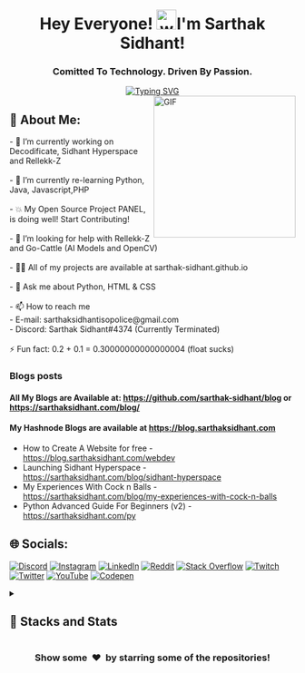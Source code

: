 <h1 align="center">Hey Everyone! <img alt="wave" src="https://emojis.slackmojis.com/emojis/images/1588177020/8809/wave_hello.gif?1588177020" width="35">I'm Sarthak Sidhant!</h1>

<h3 id="motd" align="center"> Comitted To Technology. Driven By Passion.</h3>
<div align="center"><a href="https://git.io/typing-svg"><img src="https://readme-typing-svg.herokuapp.com?font=Fira+Code&weight=300&duration=3000&pause=2000&center=true&width=800&lines=Ruby+is+hard+and+nothing+changes+the+fact+that+it's+useless;Hello!+I+am+an+Amateur+Programmer%2C+And+I+hope+you+have+a+good+day.;How's+Your+Day+Been%3F+You're+A+Wonderful+Person!;Python+is+easy%2C+and+If+You+Can't+Learn+It%2C+Maybe+You're+Dumb;Javascript+And+Java+Are+Just+Two+Different+Things+Sharing+The+Same+Name.;I+feel+like+i've+seen+you+somewhere!;Life's+Too+Short+To+Code+in+Java+Man;%F0%9F%A4%93+public+static+void+main(String%5B%5D+args)+%F0%9F%A4%A1;imagine+defining+a+class+to+print+hello+world;I+wish+I+was+as+smart+as+you%2C+I+am+not+really.;How's+Life%3F+Oh+Shoot+I+Forgot+You+Don't+Have+Any;Why+You+Randomly+Viewing+this%3F+Was+You+Persuaded+by+me%3F" alt="Typing SVG" /></a></div>

<img align="right" height="250px" alt="GIF" src="https://api.daily.dev/devcards/0e0b7af7be26441b8299bd449ee5f8dd.png?r=zbt" padding="5px" />
<h2> 💫 About Me: </h2>
- 🔭 I’m currently working on Decodificate, Sidhant Hyperspace and Rellekk-Z<br><br>
- 🌱 I’m currently re-learning Python, Java, Javascript,PHP<br><br>
- 💥 My Open Source Project PANEL, is doing well! Start Contributing!<br><br>
- 🤝 I’m looking for help with Rellekk-Z and Go-Cattle (AI Models and OpenCV)<br><br>
- 👨‍💻 All of my projects are available at sarthak-sidhant.github.io<br><br>
- 💬 Ask me about Python, HTML & CSS<br><br>
- 📫 How to reach me <br>- E-mail: sarthaksidhantisopolice@gmail.com <br>- Discord: Sarthak Sidhant#4374 (Currently Terminated) <br><br>⚡ Fun fact: 0.2 + 0.1 = 0.30000000000000004 (float sucks)

### Blogs posts
#### All My Blogs are Available at: https://github.com/sarthak-sidhant/blog or https://sarthaksidhant.com/blog/
 
#### My Hashnode Blogs are available at https://blog.sarthaksidhant.com
<!-- BLOG-POST-LIST:START -->
- How to Create A Website for free - https://blog.sarthaksidhant.com/webdev
- Launching Sidhant Hyperspace - https://sarthaksidhant.com/blog/sidhant-hyperspace
- My Experiences With Cock n Balls - https://sarthaksidhant.com/blog/my-experiences-with-cock-n-balls
- Python Advanced Guide For Beginners (v2) - https://sarthaksidhant.com/py
<!-- BLOG-POST-LIST:END -->


## 🌐 Socials:
[![Discord](https://img.shields.io/badge/Discord-%237289DA.svg?logo=discord&logoColor=white)](https://discord.gg/8mKzzXgAcR) [![Instagram](https://img.shields.io/badge/Instagram-%23E4405F.svg?logo=Instagram&logoColor=white)](https://instagram.com/sarthak_sidhant) [![LinkedIn](https://img.shields.io/badge/LinkedIn-%230077B5.svg?logo=linkedin&logoColor=white)](https://linkedin.com/in/sarthak-sidhant-a06200264) [![Reddit](https://img.shields.io/badge/Reddit-%23FF4500.svg?logo=Reddit&logoColor=white)](https://reddit.com/user/SarthakSidhant) [![Stack Overflow](https://img.shields.io/badge/-Stackoverflow-FE7A16?logo=stack-overflow&logoColor=white)](https://stackoverflow.com/users/15590551) [![Twitch](https://img.shields.io/badge/Twitch-%239146FF.svg?logo=Twitch&logoColor=white)](https://twitch.tv/SarthakSidhant) [![Twitter](https://img.shields.io/badge/Twitter-%231DA1F2.svg?logo=Twitter&logoColor=white)](https://twitter.com/sidhant_sarthak) [![YouTube](https://img.shields.io/badge/YouTube-%23FF0000.svg?logo=YouTube&logoColor=white)](https://youtube.com/@@sarthaksidhant) [![Codepen](https://img.shields.io/badge/Codepen-000000?style=for-the-badge&logo=codepen&logoColor=white)](https://codepen.io/sarthak-sidhant) 
<details>
  <summary>
   <h2>🥸 Stacks and Stats</h2>
  </summary>

# 💻 Tech Stack:
![C#](https://img.shields.io/badge/c%23-%23239120.svg?style=for-the-badge&logo=c-sharp&logoColor=white) ![CSS3](https://img.shields.io/badge/css3-%231572B6.svg?style=for-the-badge&logo=css3&logoColor=white) ![Python](https://img.shields.io/badge/python-3670A0?style=for-the-badge&logo=python&logoColor=ffdd54) ![JavaScript](https://img.shields.io/badge/javascript-%23323330.svg?style=for-the-badge&logo=javascript&logoColor=%23F7DF1E) ![Kotlin](https://img.shields.io/badge/kotlin-%230095D5.svg?style=for-the-badge&logo=kotlin&logoColor=white) ![Markdown](https://img.shields.io/badge/markdown-%23000000.svg?style=for-the-badge&logo=markdown&logoColor=white) ![Azure](https://img.shields.io/badge/azure-%230072C6.svg?style=for-the-badge&logo=azure-devops&logoColor=white) ![Cloudflare](https://img.shields.io/badge/Cloudflare-F38020?style=for-the-badge&logo=Cloudflare&logoColor=white) ![AWS](https://img.shields.io/badge/AWS-%23FF9900.svg?style=for-the-badge&logo=amazon-aws&logoColor=white) ![Firebase](https://img.shields.io/badge/firebase-%23039BE5.svg?style=for-the-badge&logo=firebase) ![Netlify](https://img.shields.io/badge/netlify-%23000000.svg?style=for-the-badge&logo=netlify&logoColor=#00C7B7) ![Google Cloud](https://img.shields.io/badge/Google%20Cloud-%234285F4.svg?style=for-the-badge&logo=google-cloud&logoColor=white) ![Vercel](https://img.shields.io/badge/vercel-%23000000.svg?style=for-the-badge&logo=vercel&logoColor=white) ![Django](https://img.shields.io/badge/django-%23092E20.svg?style=for-the-badge&logo=django&logoColor=white) ![Flask](https://img.shields.io/badge/flask-%23000.svg?style=for-the-badge&logo=flask&logoColor=white) ![Anaconda](https://img.shields.io/badge/Anaconda-%2344A833.svg?style=for-the-badge&logo=anaconda&logoColor=white) ![NodeJS](https://img.shields.io/badge/node.js-6DA55F?style=for-the-badge&logo=node.js&logoColor=white) ![Rails](https://img.shields.io/badge/rails-%23CC0000.svg?style=for-the-badge&logo=ruby-on-rails&logoColor=white) ![Vue.js](https://img.shields.io/badge/vuejs-%2335495e.svg?style=for-the-badge&logo=vuedotjs&logoColor=%234FC08D) ![Apache](https://img.shields.io/badge/apache-%23D42029.svg?style=for-the-badge&logo=apache&logoColor=white) ![MySQL](https://img.shields.io/badge/mysql-%2300f.svg?style=for-the-badge&logo=mysql&logoColor=white) ![MongoDB](https://img.shields.io/badge/MongoDB-%234ea94b.svg?style=for-the-badge&logo=mongodb&logoColor=white) ![SQLite](https://img.shields.io/badge/sqlite-%2307405e.svg?style=for-the-badge&logo=sqlite&logoColor=white) 	![Figma](https://img.shields.io/badge/figma-%23F24E1E.svg?style=for-the-badge&logo=figma&logoColor=white) ![Dribbble](https://img.shields.io/badge/Dribbble-EA4C89?style=for-the-badge&logo=dribbble&logoColor=white) ![Gimp Gnu Image Manipulation Program](https://img.shields.io/badge/Gimp-657D8B?style=for-the-badge&logo=gimp&logoColor=FFFFFF) ![Adobe After Effects](https://img.shields.io/badge/Adobe%20After%20Effects-9999FF.svg?style=for-the-badge&logo=Adobe%20After%20Effects&logoColor=white) ![Adobe Illustrator](https://img.shields.io/badge/adobeillustrator-%23FF9A00.svg?style=for-the-badge&logo=adobeillustrator&logoColor=white) ![Adobe Premiere Pro](https://img.shields.io/badge/Adobe%20Premiere%20Pro-9999FF.svg?style=for-the-badge&logo=Adobe%20Premiere%20Pro&logoColor=white) ![NumPy](https://img.shields.io/badge/numpy-%23013243.svg?style=for-the-badge&logo=numpy&logoColor=white) ![Pandas](https://img.shields.io/badge/pandas-%23150458.svg?style=for-the-badge&logo=pandas&logoColor=white) ![scikit-learn](https://img.shields.io/badge/scikit--learn-%23F7931E.svg?style=for-the-badge&logo=scikit-learn&logoColor=white) ![Arduino](https://img.shields.io/badge/-Arduino-00979D?style=for-the-badge&logo=Arduino&logoColor=white) ![Notion](https://img.shields.io/badge/Notion-%23000000.svg?style=for-the-badge&logo=notion&logoColor=white) ![Portfolio](https://img.shields.io/badge/Portfolio-%23000000.svg?style=for-the-badge&logo=firefox&logoColor=#FF7139) ![Trello](https://img.shields.io/badge/Trello-%23026AA7.svg?style=for-the-badge&logo=Trello&logoColor=white)

# 📊 GitHub Stats:
<img src="https://github-readme-stats.vercel.app/api?username=sarthak-sidhant&theme=radical&hide_border=false&include_all_commits=true&count_private=true" style = "width: 49%; height: 50%; "/>
<img src="https://github-readme-streak-stats.herokuapp.com/?user=sarthak-sidhant&theme=radical&hide_border=false" style = "width: 49%; height: 50%; float: right;"/>
<img src="https://github-readme-stats.vercel.app/api/top-langs/?username=sarthak-sidhant&theme=radical&hide_border=false&include_all_commits=true&count_private=true&layout=compact" width="50%" height="50%" align="center"/>


## 🏆 GitHub Trophies
![](https://github-profile-trophy.vercel.app/?username=sarthak-sidhant&theme=radical&no-frame=true&no-bg=true&margin-w=4)
</details>



<h3 align='center'>Show some &nbsp;❤️&nbsp; by starring some of the repositories! </h3> 


<!-- Proudly created with GPRM ( https://gprm.itsvg.in ) ;) Thanks GPRM -->
